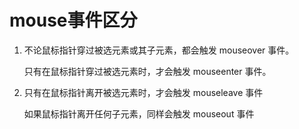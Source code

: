 # mouse事件区分

1. 不论鼠标指针穿过被选元素或其子元素，都会触发 mouseover 事件。

   只有在鼠标指针穿过被选元素时，才会触发 mouseenter 事件。  
2. 只有在鼠标指针离开被选元素时，才会触发 mouseleave 事件

   如果鼠标指针离开任何子元素，同样会触发 mouseout 事件
